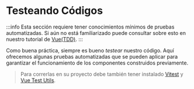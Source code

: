 # Testeando Códigos

:::info
Esta sección requiere tener conocimientos mínimos de pruebas automatizadas. Si aún no está familiarizado puede consultar sobre esto en nuestro tutorial de [Vue(TDD)](https://caribestic.github.io/vue-tdd/).
:::

Como buena práctica, siempre es bueno _testear_ nuestro código. Aquí ofrecemos algunas pruebas automatizadas que se pueden aplicar para garantizar el funcionamiento de los componentes construidos previamente.

>Para correrlas en su proyecto debe también tener instalado [Vitest](https://vitest.dev/) y [Vue Test Utils](https://test-utils.vuejs.org/).
